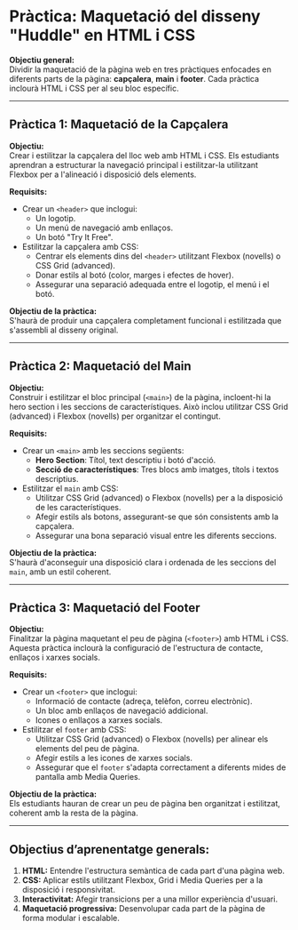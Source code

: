# Pràctica: Maquetació del disseny "Huddle" en HTML i CSS

**Objectiu general:**  
Dividir la maquetació de la pàgina web en tres pràctiques enfocades en diferents parts de la pàgina: **capçalera**, **main** i **footer**. Cada pràctica inclourà HTML i CSS per al seu bloc específic.

---

## **Pràctica 1: Maquetació de la Capçalera**

**Objectiu:**  
Crear i estilitzar la capçalera del lloc web amb HTML i CSS. Els estudiants aprendran a estructurar la navegació principal i estilitzar-la utilitzant Flexbox per a l'alineació i disposició dels elements.

**Requisits:**
- Crear un `<header>` que inclogui:
  - Un logotip.
  - Un menú de navegació amb enllaços.
  - Un botó "Try It Free".
- Estilitzar la capçalera amb CSS:
  - Centrar els elements dins del `<header>` utilitzant Flexbox (novells) o CSS Grid (advanced).
  - Donar estils al botó (color, marges i efectes de hover).
  - Assegurar una separació adequada entre el logotip, el menú i el botó.

**Objectiu de la pràctica:**  
S'haurà de produir una capçalera completament funcional i estilitzada que s'assembli al disseny original.

---

## **Pràctica 2: Maquetació del Main**

**Objectiu:**  
Construir i estilitzar el bloc principal (`<main>`) de la pàgina, incloent-hi la hero section i les seccions de característiques. Això inclou utilitzar CSS Grid (advanced) i Flexbox (novells) per organitzar el contingut.

**Requisits:**
- Crear un `<main>` amb les seccions següents:
  - **Hero Section**: Títol, text descriptiu i botó d'acció.
  - **Secció de característiques**: Tres blocs amb imatges, títols i textos descriptius.
- Estilitzar el `main` amb CSS:
  - Utilitzar CSS Grid (advanced) o Flexbox (novells) per a la disposició de les característiques.
  - Afegir estils als botons, assegurant-se que són consistents amb la capçalera.
  - Assegurar una bona separació visual entre les diferents seccions.

**Objectiu de la pràctica:**  
S'haurà d'aconseguir una disposició clara i ordenada de les seccions del `main`, amb un estil coherent.

---

## **Pràctica 3: Maquetació del Footer**

**Objectiu:**  
Finalitzar la pàgina maquetant el peu de pàgina (`<footer>`) amb HTML i CSS. Aquesta pràctica inclourà la configuració de l'estructura de contacte, enllaços i xarxes socials.

**Requisits:**
- Crear un `<footer>` que inclogui:
  - Informació de contacte (adreça, telèfon, correu electrònic).
  - Un bloc amb enllaços de navegació addicional.
  - Icones o enllaços a xarxes socials.
- Estilitzar el `footer` amb CSS:
  - Utilitzar CSS Grid (advanced) o Flexbox (novells) per alinear els elements del peu de pàgina.
  - Afegir estils a les icones de xarxes socials.
  - Assegurar que el `footer` s'adapta correctament a diferents mides de pantalla amb Media Queries.

**Objectiu de la pràctica:**  
Els estudiants hauran de crear un peu de pàgina ben organitzat i estilitzat, coherent amb la resta de la pàgina.

---

## **Objectius d’aprenentatge generals:**

1. **HTML:** Entendre l'estructura semàntica de cada part d'una pàgina web.
2. **CSS:** Aplicar estils utilitzant Flexbox, Grid i Media Queries per a la disposició i responsivitat.
3. **Interactivitat:** Afegir transicions per a una millor experiència d'usuari.
4. **Maquetació progressiva:** Desenvolupar cada part de la pàgina de forma modular i escalable.

